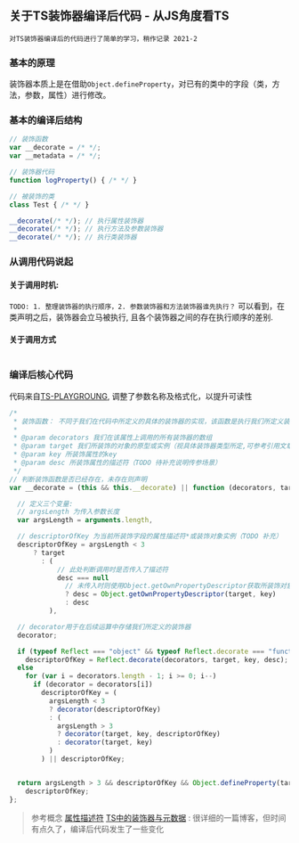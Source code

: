 ## 关于TS装饰器编译后代码 - 从JS角度看TS

`对TS装饰器编译后的代码进行了简单的学习，稍作记录 2021-2`


### 基本的原理
装饰器本质上是在借助`Object.defineProperty`，对已有的类中的字段（类，方法，参数，属性）进行修改。

### 基本的编译后结构
```javascript
// 装饰函数
var __decorate = /* */;
var __metadata = /* */;

// 装饰器代码
function logProperty() { /* */ }

// 被装饰的类
class Test { /* */ }

__decorate(/* */); // 执行属性装饰器
__decorate(/* */); // 执行方法及参数装饰器
__decorate(/* */); // 执行类装饰器
```

### 从调用代码说起

#### 关于调用时机:

`TODO: 1. 整理装饰器的执行顺序，2. 参数装饰器和方法装饰器谁先执行？`
可以看到，在类声明之后，装饰器会立马被执行, 且各个装饰器之间的存在执行顺序的差别.

#### 关于调用方式

```javascript

```


### 编译后核心代码
代码来自[TS-PLAYGROUNG](https://www.typescriptlang.org/play/), 调整了参数名称及格式化，以提升可读性

```javascript
/*
 * 装饰函数： 不同于我们在代码中所定义的具体的装饰器的实现，该函数是执行我们所定义装饰器的地方
 *
 * @param decorators 我们在该属性上调用的所有装饰器的数组
 * @param target 我们所装饰的对象的原型或实例（视具体装饰器类型所定,可参考引用文章, TODO 补充简易场景归类）
 * @param key 所装饰属性的key
 * @param desc 所装饰属性的描述符（TODO 待补充说明传参场景）
 */
// 判断装饰函数是否已经存在，未存在则声明
var __decorate = (this && this.__decorate) || function (decorators, target, key, desc) {

  // 定义三个变量: 
  // argsLength 为传入参数长度
  var argsLength = arguments.length,

  // descriptorOfKey 为当前所装饰字段的属性描述符*或装饰对象实例（TODO 补充）
  descriptorOfKey = argsLength < 3
      ? target 
        : (
            // 此处判断调用时是否传入了描述符
            desc === null
              // 未传入时则使用Object.getOwnPropertyDescriptor获取所装饰对象target上key所对应的描述符
              ? desc = Object.getOwnPropertyDescriptor(target, key)
              : desc
          ),

  // decorator用于在后续运算中存储我们所定义的装饰器
  decorator;

  if (typeof Reflect === "object" && typeof Reflect.decorate === "function")
    descriptorOfKey = Reflect.decorate(decorators, target, key, desc);
  else
    for (var i = decorators.length - 1; i >= 0; i--)
      if (decorator = decorators[i])
        descriptorOfKey = (
          argsLength < 3
          ? decorator(descriptorOfKey)
          : (
            argsLength > 3
            ? decorator(target, key, descriptorOfKey)
            : decorator(target, key)
          )
        ) || descriptorOfKey;


  return argsLength > 3 && descriptorOfKey && Object.defineProperty(target, key, descriptorOfKey),
    descriptorOfKey;
};

```

> 参考概念
> [属性描述符](https://developer.mozilla.org/zh-CN/docs/Web/JavaScript/Reference/Global_Objects/Object/defineProperty)
> [TS中的装饰器与元数据](http://blog.wolksoftware.com/decorators-reflection-javascript-typescript) : 很详细的一篇博客，但时间有点久了，编译后代码发生了一些变化
